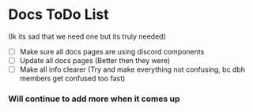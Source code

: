 # Docs ToDo List
(Ik its sad that we need one but its truly needed)

- [ ] Make sure all docs pages are using discord components
- [ ] Update all docs pages (Better then they were)
- [ ] Make all info clearer (Try and make everything not confusing, bc dbh members get confused too fast)

### Will continue to add more when it comes up
